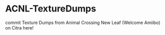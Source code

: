 # ACNL-TextureDumps
commit Texture Dumps from Animal Crossing New Leaf (Welcome Amiibo) on Citra here!
